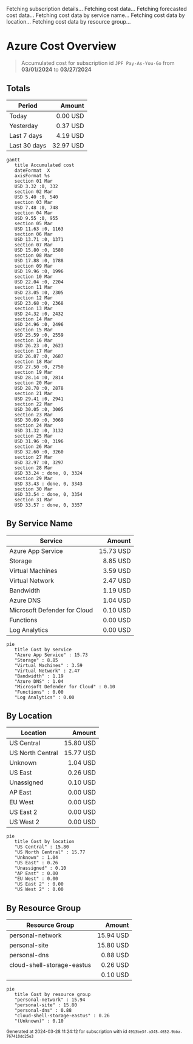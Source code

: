 Fetching subscription details...
Fetching cost data...
Fetching forecasted cost data...
Fetching cost data by service name...
Fetching cost data by location...
Fetching cost data by resource group...
# Azure Cost Overview

> Accumulated cost for subscription id `JPF Pay-As-You-Go` from **03/01/2024** to **03/27/2024**

## Totals

|Period|Amount|
|---|---:|
|Today|0.00 USD|
|Yesterday|0.37 USD|
|Last 7 days|4.19 USD|
|Last 30 days|32.97 USD|

```mermaid
gantt
   title Accumulated cost
   dateFormat  X
   axisFormat %s
   section 01 Mar
   USD 3.32 :0, 332
   section 02 Mar
   USD 5.40 :0, 540
   section 03 Mar
   USD 7.48 :0, 748
   section 04 Mar
   USD 9.55 :0, 955
   section 05 Mar
   USD 11.63 :0, 1163
   section 06 Mar
   USD 13.71 :0, 1371
   section 07 Mar
   USD 15.80 :0, 1580
   section 08 Mar
   USD 17.88 :0, 1788
   section 09 Mar
   USD 19.96 :0, 1996
   section 10 Mar
   USD 22.04 :0, 2204
   section 11 Mar
   USD 23.05 :0, 2305
   section 12 Mar
   USD 23.68 :0, 2368
   section 13 Mar
   USD 24.32 :0, 2432
   section 14 Mar
   USD 24.96 :0, 2496
   section 15 Mar
   USD 25.59 :0, 2559
   section 16 Mar
   USD 26.23 :0, 2623
   section 17 Mar
   USD 26.87 :0, 2687
   section 18 Mar
   USD 27.50 :0, 2750
   section 19 Mar
   USD 28.14 :0, 2814
   section 20 Mar
   USD 28.78 :0, 2878
   section 21 Mar
   USD 29.41 :0, 2941
   section 22 Mar
   USD 30.05 :0, 3005
   section 23 Mar
   USD 30.69 :0, 3069
   section 24 Mar
   USD 31.32 :0, 3132
   section 25 Mar
   USD 31.96 :0, 3196
   section 26 Mar
   USD 32.60 :0, 3260
   section 27 Mar
   USD 32.97 :0, 3297
   section 28 Mar
   USD 33.24 : done, 0, 3324
   section 29 Mar
   USD 33.43 : done, 0, 3343
   section 30 Mar
   USD 33.54 : done, 0, 3354
   section 31 Mar
   USD 33.57 : done, 0, 3357
```

## By Service Name

|Service|Amount|
|---|---:|
|Azure App Service|15.73 USD|
|Storage|8.85 USD|
|Virtual Machines|3.59 USD|
|Virtual Network|2.47 USD|
|Bandwidth|1.19 USD|
|Azure DNS|1.04 USD|
|Microsoft Defender for Cloud|0.10 USD|
|Functions|0.00 USD|
|Log Analytics|0.00 USD|

```mermaid
pie
   title Cost by service
   "Azure App Service" : 15.73
   "Storage" : 8.85
   "Virtual Machines" : 3.59
   "Virtual Network" : 2.47
   "Bandwidth" : 1.19
   "Azure DNS" : 1.04
   "Microsoft Defender for Cloud" : 0.10
   "Functions" : 0.00
   "Log Analytics" : 0.00
```

## By Location

|Location|Amount|
|---|---:|
|US Central|15.80 USD|
|US North Central|15.77 USD|
|Unknown|1.04 USD|
|US East|0.26 USD|
|Unassigned|0.10 USD|
|AP East|0.00 USD|
|EU West|0.00 USD|
|US East 2|0.00 USD|
|US West 2|0.00 USD|

```mermaid
pie
   title Cost by location
   "US Central" : 15.80
   "US North Central" : 15.77
   "Unknown" : 1.04
   "US East" : 0.26
   "Unassigned" : 0.10
   "AP East" : 0.00
   "EU West" : 0.00
   "US East 2" : 0.00
   "US West 2" : 0.00
```

## By Resource Group

|Resource Group|Amount|
|---|---:|
|personal-network|15.94 USD|
|personal-site|15.80 USD|
|personal-dns|0.88 USD|
|cloud-shell-storage-eastus|0.26 USD|
||0.10 USD|

```mermaid
pie
   title Cost by resource group
   "personal-network" : 15.94
   "personal-site" : 15.80
   "personal-dns" : 0.88
   "cloud-shell-storage-eastus" : 0.26
   "(Unknown)" : 0.10
```

<sup>Generated at 2024-03-28 11:24:12 for subscription with id `4913be3f-a345-4652-9bba-767418dd25e3`</sup>
